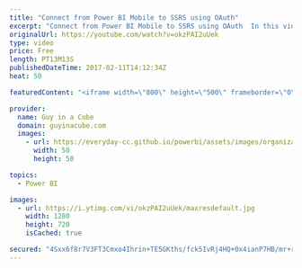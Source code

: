 ```yaml
---
title: "Connect from Power BI Mobile to SSRS using OAuth"
excerpt: "Connect from Power BI Mobile to SSRS using OAuth  In this video, I show you how to configure Active Directory Federated Services (ADFS) and the Web Application Proxy (WAP) role, in Windows 2016, so that you can connect from Power BI mobile to SQL Server Reporting Services using OAuth.  The ADFS and WAP"
originalUrl: https://youtube.com/watch?v=okzPAI2uUek
type: video
price: Free
length: PT13M13S
publishedDateTime: 2017-02-11T14:12:34Z
heat: 50

featuredContent: "<iframe width=\"800\" height=\"500\" frameborder=\"0\" src=\"https://www.youtube.com/embed/okzPAI2uUek\" allow=\"accelerometer; autoplay; encrypted-media; gyroscope; picture-in-picture\" allowfullscreen></iframe>"

provider:
  name: Guy in a Cube
  domain: guyinacube.com
  images:
    - url: https://everyday-cc.github.io/powerbi/assets/images/organizations/guyinacube.com-50x50.jpg
      width: 50
      height: 50

topics:
  - Power BI

images:
  - url: https://i.ytimg.com/vi/okzPAI2uUek/maxresdefault.jpg
    width: 1280
    height: 720
    isCached: true

secured: "4Sxx6f8r7V3FT3Cmxo4Ihrin+TE5GKths/fck5IvRj4HQ+0x4ianP7HB/mr+r0L553jirBtpYLxj1xr132ezwY05JKRk+1Je7JGz5ixtRuN76+LOsxqm+Loco4yKk2Biwq892h5UNYQwFlji0xnmHfTXlncpL75E7IyJOQtgs6GzMteNZZVPKGYbI+EfWFI0gozS4ZReW/5PTQJZ8SufhBLwekEiWvJCZyc0Jk5ywxpsH5eFCBlJRlHshEGE1RIlJjh1icyD0CG7/EZX0rswCbnGK6MEuUG/KILeFFrEfqZbw7YEIpiPfxINnU6X5hRJKer4d74D8Uvc4rZkFnh86WVNtYi5OV+vVQBr7rIwpicY0kAVdTErIZZcThfDyOyE2wanjVywpV3q+OVHqL/8Kt+IG4ohBRF3JXO96XRn5vQ=;zNJcntvjWeDw4wlnStg1cA=="
---
```



